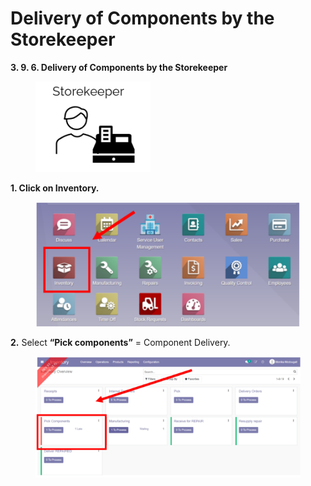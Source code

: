 # Delivery of Components by the Storekeeper

**3. 9. 6. Delivery of Components by the Storekeeper**

<figure><img src="../../../.gitbook/assets/image (35).png" alt=""><figcaption></figcaption></figure>

**1. Click on Inventory.**

<figure><img src="../../../.gitbook/assets/image (36).png" alt=""><figcaption></figcaption></figure>

**2.** Select **“Pick components”** = Component Delivery.

<figure><img src="../../../.gitbook/assets/image (37).png" alt=""><figcaption></figcaption></figure>

